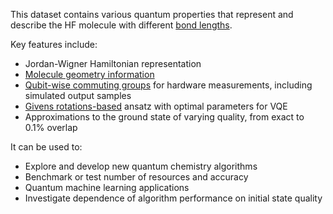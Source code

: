 This dataset contains various quantum properties that represent and describe the HF molecule with different [bond lengths](https://en.wikipedia.org/wiki/Bond_length).

Key features include:

- Jordan-Wigner Hamiltonian representation
- [Molecule geometry information](https://pennylane.ai/qml/demos/tutorial_quantum_chemistry)
- [Qubit-wise commuting groups](https://pennylane.ai/qml/demos/tutorial_measurement_optimize) for hardware measurements, including simulated output samples
- [Givens rotations-based](https://pennylane.ai/qml/demos/tutorial_givens_rotations) ansatz with optimal parameters for VQE
- Approximations to the ground state of varying quality, from exact to 0.1% overlap

It can be used to:

- Explore and develop new quantum chemistry algorithms 
- Benchmark or test number of resources and accuracy
- Quantum machine learning applications
- Investigate dependence of algorithm performance on initial state quality